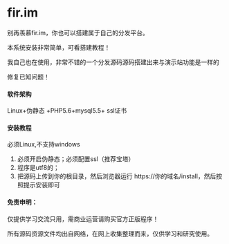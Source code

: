 # fir.im

别再羡慕fir.im，你也可以搭建属于自己的分发平台。

本系统安装非常简单，可看搭建教程！

我自己也在使用，非常不错的一个分发源码源码搭建出来与演示站功能是一样的

修复已知问题！


#### 软件架构
Linux+伪静态 +PHP5.6+mysql5.5+ ssl证书


#### 安装教程
必须Linux,不支持windows

1. 必须开启伪静态；必须配置ssl（推荐宝塔）
2. 程序是utf8的；
3. 把源码上传到你的根目录，然后浏览器运行 https://你的域名/install，然后按照提示安装即可


#### 免责申明：
仅提供学习交流只用，需商业运营请购买官方正版程序！

所有源码资源文件均出自网络，在网上收集整理而来，仅供学习和研究使用。